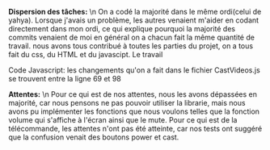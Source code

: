 **Dispersion des tâches:** \n
    On a codé la majorité dans le même ordi(celui de yahya). Lorsque j'avais un problème, les autres venaient
    m'aider en codant directement dans mon ordi, ce qui explique pourquoi la majorité des commits venaient de moi
    en général on a chacun fait la même quantité de travail. nous avons tous contribué à toutes les parties du projet,
    on a tous fait du css, du HTML et du javascipt. Le travail 
    
Code Javascript:
les changements qu'on a fait dans le fichier CastVideos.js se trouvent entre la ligne 69 et 98

**Attentes:** \n
    Pour ce qui est de nos attentes, nous les avons dépassées en majorité, car nous pensons ne pas pouvoir utiliser la librarie, mais nous avons pu implémenter les fonctions que nous voulons telles que la fonction volume qui s'affiche à l'écran ainsi que le mute. Pour ce qui est de la télécommande, les attentes n'ont pas été atteinte, car nos tests ont suggéré que la     confusion venait des boutons power et cast.

